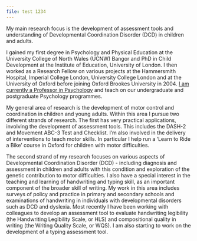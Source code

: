```yaml
---
file: test 1234
---
```

My main research focus is the development of assessment tools and understanding of Developmental Coordination Disorder (DCD) in children and adults.

I gained my first degree in Psychology and Physical Education at the University College of North Wales (UCNW) Bangor and PhD in Child Development at the Institute of Education, University of London. I then worked as a Research Fellow on various projects at the Hammersmith Hospital, Imperial College London, University College London and at the University of Oxford before joining Oxford Brookes University in 2004. [I am currently a Professor in Psychology](https://www.brookes.ac.uk/profiles/staff/anna-barnett) and teach on our undergraduate and postgraduate Psychology programmes.

My general area of research is the development of motor control and coordination in children and young adults. Within this area I pursue two different strands of research. The first has very practical applications, involving the development of assessment tools. This includes the DASH-2 and Movement ABC-3 Test and Checklist. I’m also involved in the delivery of interventions to teach motor skills. In particular I help run a ‘Learn to Ride a Bike’ course in Oxford for children with motor difficulties.

The second strand of my research focuses on various aspects of Developmental Coordination Disorder (DCD) - including diagnosis and assessment in children and adults with this condition and exploration of the genetic contribution to motor difficulties. I also have a special interest in the teaching and learning of handwriting and typing skill, as an important component of the broader skill of writing. My work in this area includes surveys of policy and practice in primary and secondary schools and examinations of handwriting in individuals with developmental disorders such as DCD and dyslexia. Most recently I have been working with colleagues to develop an assessment tool to evaluate handwriting legibility (the Handwriting Legibility Scale, or HLS) and compositional quality in writing (the Writing Quality Scale, or WQS). I am also starting to work on the development of a typing assessment tool.
